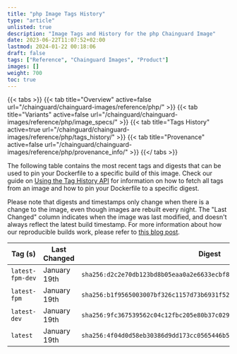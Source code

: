 ```yaml
---
title: "php Image Tags History"
type: "article"
unlisted: true
description: "Image Tags and History for the php Chainguard Image"
date: 2023-06-22T11:07:52+02:00
lastmod: 2024-01-22 00:18:06
draft: false
tags: ["Reference", "Chainguard Images", "Product"]
images: []
weight: 700
toc: true
---
```


{{< tabs >}}
{{< tab title="Overview" active=false url="/chainguard/chainguard-images/reference/php/" >}}
{{< tab title="Variants" active=false url="/chainguard/chainguard-images/reference/php/image_specs/" >}}
{{< tab title="Tags History" active=true url="/chainguard/chainguard-images/reference/php/tags_history/" >}}
{{< tab title="Provenance" active=false url="/chainguard/chainguard-images/reference/php/provenance_info/" >}}
{{</ tabs >}}

The following table contains the most recent tags and digests that can be used to pin your Dockerfile to a specific build of this image. Check our guide on [Using the Tag History API](/chainguard/chainguard-images/using-the-tag-history-api/) for information on how to fetch all tags from an image and how to pin your Dockerfile to a specific digest.

Please note that digests and timestamps only change when there is a change to the image, even though images are rebuilt every night. The "Last Changed" column indicates when the image was last modified, and doesn't always reflect the latest build timestamp. For more information about how our reproducible builds work, please refer to [this blog post](https://www.chainguard.dev/unchained/reproducing-chainguards-reproducible-image-builds).

| Tag (s)           | Last Changed | Digest                                                                    |
|-------------------|--------------|---------------------------------------------------------------------------|
|  `latest-fpm-dev` | January 19th | `sha256:d2c2e70db123bd8b05eaa0a2e6633ecbf8aee4233141f42afc6acaf048bfdc88` |
|  `latest-fpm`     | January 19th | `sha256:b1f9565003007bf326c1157d73b6931f5253537ae40998c78e8a4a126b812823` |
|  `latest-dev`     | January 19th | `sha256:9fc367539562c04c12fbc205e80b37c029743e00805d23bb9c92f56f1eb50a7f` |
|  `latest`         | January 19th | `sha256:4f04d0d58eb30386d9dd173cc0565446b58158033e44a9b14d4de075f802490d` |

